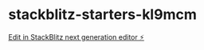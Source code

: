 # stackblitz-starters-kl9mcm

[Edit in StackBlitz next generation editor ⚡️](https://stackblitz.com/~/github.com/Codewith-Mhd/stackblitz-starters-kl9mcm)
